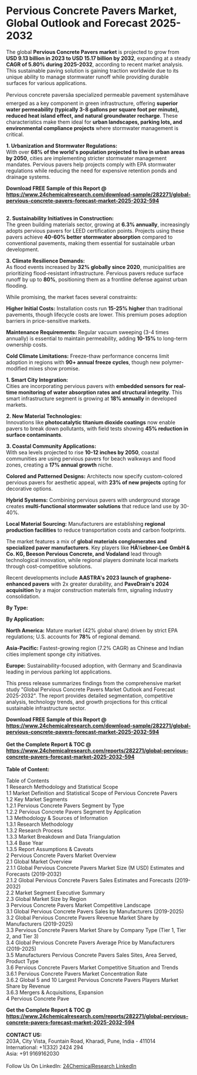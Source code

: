 <h1>Pervious Concrete Pavers Market, Global Outlook and Forecast 2025-2032</h1><p>The global <strong>Pervious Concrete Pavers market</strong> is projected to grow from <strong>USD 9.13 billion in 2023 to USD 15.17 billion by 2032</strong>, expanding at a steady <strong>CAGR of 5.80% during 2025-2032</strong>, according to recent market analysis. This sustainable paving solution is gaining traction worldwide due to its unique ability to manage stormwater runoff while providing durable surfaces for various applications.</p><p>Pervious concrete paversâa specialized permeable pavement systemâhave emerged as a key component in green infrastructure, offering <strong>superior water permeability (typically 3-8 gallons per square foot per minute), reduced heat island effect, and natural groundwater recharge</strong>. These characteristics make them ideal for <strong>urban landscapes, parking lots, and environmental compliance projects</strong> where stormwater management is critical.</p><p><strong>1. Urbanization and Stormwater Regulations:</strong><br>
With over <strong>68% of the world's population projected to live in urban areas by 2050</strong>, cities are implementing stricter stormwater management mandates. Pervious pavers help projects comply with EPA stormwater regulations while reducing the need for expensive retention ponds and drainage systems.</p><div><b>Download FREE Sample of this Report @ 
            <a href="https://www.24chemicalresearch.com/download-sample/282271/global-pervious-concrete-pavers-forecast-market-2025-2032-594">
            https://www.24chemicalresearch.com/download-sample/282271/global-pervious-concrete-pavers-forecast-market-2025-2032-594</a></b></div><br><p><strong>2. Sustainability Initiatives in Construction:</strong><br>
The green building materials sector, growing at <strong>6.3% annually</strong>, increasingly adopts pervious pavers for LEED certification points. Projects using these pavers achieve <strong>40-60% better stormwater absorption</strong> compared to conventional pavements, making them essential for sustainable urban development.</p><p><strong>3. Climate Resilience Demands:</strong><br>
As flood events increased by <strong>32% globally since 2020</strong>, municipalities are prioritizing flood-resistant infrastructure. Pervious pavers reduce surface runoff by up to <strong>80%</strong>, positioning them as a frontline defense against urban flooding.</p><p>While promising, the market faces several constraints:</p><p><strong>Higher Initial Costs:</strong> Installation costs run <strong>15-25% higher</strong> than traditional pavements, though lifecycle costs are lower. This premium poses adoption barriers in price-sensitive markets.</p><p><strong>Maintenance Requirements:</strong> Regular vacuum sweeping (3-4 times annually) is essential to maintain permeability, adding <strong>10-15%</strong> to long-term ownership costs.</p><p><strong>Cold Climate Limitations:</strong> Freeze-thaw performance concerns limit adoption in regions with <strong>90+ annual freeze cycles</strong>, though new polymer-modified mixes show promise.</p><p><strong>1. Smart City Integration:</strong><br>
Cities are incorporating pervious pavers with <strong>embedded sensors for real-time monitoring of water absorption rates and structural integrity</strong>. This smart infrastructure segment is growing at <strong>18% annually</strong> in developed markets.</p><p><strong>2. New Material Technologies:</strong><br>
Innovations like <strong>photocatalytic titanium dioxide coatings</strong> now enable pavers to break down pollutants, with field tests showing <strong>45% reduction in surface contaminants</strong>.</p><p><strong>3. Coastal Community Applications:</strong><br>
With sea levels projected to rise <strong>10-12 inches by 2050</strong>, coastal communities are using pervious pavers for beach walkways and flood zones, creating a <strong>17% annual growth</strong> niche.</p><p><strong>Colored and Patterned Designs:</strong> Architects now specify custom-colored pervious pavers for aesthetic appeal, with <strong>23% of new projects</strong> opting for decorative options.</p><p><strong>Hybrid Systems:</strong> Combining pervious pavers with underground storage creates <strong>multi-functional stormwater solutions</strong> that reduce land use by 30-40%.</p><p><strong>Local Material Sourcing:</strong> Manufacturers are establishing <strong>regional production facilities</strong> to reduce transportation costs and carbon footprints.</p><p>The market features a mix of <strong>global materials conglomerates and specialized paver manufacturers</strong>. Key players like <strong>HÃ¼ebner-Lee GmbH &amp; Co. KG, Beeson Pervious Concrete, and Vodaland</strong> lead through technological innovation, while regional players dominate local markets through cost-competitive solutions.</p><p>Recent developments include <strong>AASTRA's 2023 launch of graphene-enhanced pavers</strong> with 2x greater durability, and <strong>PaveDrain's 2024 acquisition</strong> by a major construction materials firm, signaling industry consolidation.</p><p><strong>By Type:</strong></p><p><strong>By Application:</strong></p><p><strong>North America:</strong> Mature market (42% global share) driven by strict EPA regulations; U.S. accounts for <strong>78%</strong> of regional demand.</p><p><strong>Asia-Pacific:</strong> Fastest-growing region (7.2% CAGR) as Chinese and Indian cities implement sponge city initiatives.</p><p><strong>Europe:</strong> Sustainability-focused adoption, with Germany and Scandinavia leading in pervious parking lot applications.</p><p>This press release summarizes findings from the comprehensive market study "Global Pervious Concrete Pavers Market Outlook and Forecast 2025-2032". The report provides detailed segmentation, competitive analysis, technology trends, and growth projections for this critical sustainable infrastructure sector.</p><div><b>Download FREE Sample of this Report @ 
            <a href="https://www.24chemicalresearch.com/download-sample/282271/global-pervious-concrete-pavers-forecast-market-2025-2032-594">
            https://www.24chemicalresearch.com/download-sample/282271/global-pervious-concrete-pavers-forecast-market-2025-2032-594</a></b></div><br><div><b>Get the Complete Report & TOC @ 
            <a href="https://www.24chemicalresearch.com/reports/282271/global-pervious-concrete-pavers-forecast-market-2025-2032-594">
            https://www.24chemicalresearch.com/reports/282271/global-pervious-concrete-pavers-forecast-market-2025-2032-594</a></b></div><br>
            <b>Table of Content:</b><p>Table of Contents<br />
1 Research Methodology and Statistical Scope<br />
1.1 Market Definition and Statistical Scope of Pervious Concrete Pavers<br />
1.2 Key Market Segments<br />
1.2.1 Pervious Concrete Pavers Segment by Type<br />
1.2.2 Pervious Concrete Pavers Segment by Application<br />
1.3 Methodology & Sources of Information<br />
1.3.1 Research Methodology<br />
1.3.2 Research Process<br />
1.3.3 Market Breakdown and Data Triangulation<br />
1.3.4 Base Year<br />
1.3.5 Report Assumptions & Caveats<br />
2 Pervious Concrete Pavers Market Overview<br />
2.1 Global Market Overview<br />
2.1.1 Global Pervious Concrete Pavers Market Size (M USD) Estimates and Forecasts (2019-2032)<br />
2.1.2 Global Pervious Concrete Pavers Sales Estimates and Forecasts (2019-2032)<br />
2.2 Market Segment Executive Summary<br />
2.3 Global Market Size by Region<br />
3 Pervious Concrete Pavers Market Competitive Landscape<br />
3.1 Global Pervious Concrete Pavers Sales by Manufacturers (2019-2025)<br />
3.2 Global Pervious Concrete Pavers Revenue Market Share by Manufacturers (2019-2025)<br />
3.3 Pervious Concrete Pavers Market Share by Company Type (Tier 1, Tier 2, and Tier 3)<br />
3.4 Global Pervious Concrete Pavers Average Price by Manufacturers (2019-2025)<br />
3.5 Manufacturers Pervious Concrete Pavers Sales Sites, Area Served, Product Type<br />
3.6 Pervious Concrete Pavers Market Competitive Situation and Trends<br />
3.6.1 Pervious Concrete Pavers Market Concentration Rate<br />
3.6.2 Global 5 and 10 Largest Pervious Concrete Pavers Players Market Share by Revenue<br />
3.6.3 Mergers & Acquisitions, Expansion<br />
4 Pervious Concrete Pave</p><div><b>Get the Complete Report & TOC @ 
            <a href="https://www.24chemicalresearch.com/reports/282271/global-pervious-concrete-pavers-forecast-market-2025-2032-594">
            https://www.24chemicalresearch.com/reports/282271/global-pervious-concrete-pavers-forecast-market-2025-2032-594</a></b></div><br><b>CONTACT US:</b><br>
            203A, City Vista, Fountain Road, Kharadi, Pune, India - 411014<br>
            International: +1(332) 2424 294<br>
            Asia: +91 9169162030 <br><br>
            Follow Us On LinkedIn: <a href="https://www.linkedin.com/company/24chemicalresearch/">24ChemicalResearch LinkedIn</a>